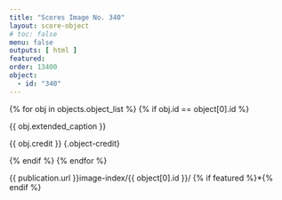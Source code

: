 ```yaml
---
title: "Scores Image No. 340"
layout: score-object
# toc: false
menu: false
outputs: [ html ]
featured: 
order: 13400
object:
  - id: "340"
---
```


{% for obj in objects.object_list %}
{% if obj.id == object[0].id %}

{{ obj.extended_caption }}

{{ obj.credit }} {.object-credit}

{% endif %}
{% endfor %}

<div class="object-credit object-url is-print-only">

{{ publication.url }}image-index/{{ object[0].id }}/ {% if featured %}*{% endif %}

</div>
